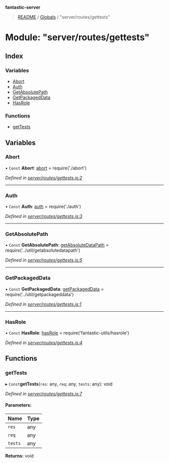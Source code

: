**fantastic-server**

> [README](../README.md) / [Globals](../globals.md) / "server/routes/gettests"

# Module: "server/routes/gettests"

## Index

### Variables

* [Abort](_server_routes_gettests_.md#abort)
* [Auth](_server_routes_gettests_.md#auth)
* [GetAbsolutePath](_server_routes_gettests_.md#getabsolutepath)
* [GetPackagedData](_server_routes_gettests_.md#getpackageddata)
* [HasRole](_server_routes_gettests_.md#hasrole)

### Functions

* [getTests](_server_routes_gettests_.md#gettests)

## Variables

### Abort

• `Const` **Abort**: [abort](_server_routes_abort_.md#abort) = require('./abort')

*Defined in [server/routes/gettests.js:2](https://github.com/besimorhino/project-fantastic/blob/a9b4b41/server/routes/gettests.js#L2)*

___

### Auth

• `Const` **Auth**: [auth](_server_routes_auth_index_.md#auth) = require('./auth')

*Defined in [server/routes/gettests.js:3](https://github.com/besimorhino/project-fantastic/blob/a9b4b41/server/routes/gettests.js#L3)*

___

### GetAbsolutePath

• `Const` **GetAbsolutePath**: [getAbsoluteDataPath](_server_util_getabsolutedatapath_.md#getabsolutedatapath) = require('../util/getabsolutedatapath')

*Defined in [server/routes/gettests.js:5](https://github.com/besimorhino/project-fantastic/blob/a9b4b41/server/routes/gettests.js#L5)*

___

### GetPackagedData

• `Const` **GetPackagedData**: [getPackagedData](_server_util_getpackageddata_.md#getpackageddata) = require('../util/getpackageddata')

*Defined in [server/routes/gettests.js:1](https://github.com/besimorhino/project-fantastic/blob/a9b4b41/server/routes/gettests.js#L1)*

___

### HasRole

• `Const` **HasRole**: [hasRole](_packages_fantastic_utils_hasrole_.md#hasrole) = require('fantastic-utils/hasrole')

*Defined in [server/routes/gettests.js:4](https://github.com/besimorhino/project-fantastic/blob/a9b4b41/server/routes/gettests.js#L4)*

## Functions

### getTests

▸ `Const`**getTests**(`res`: any, `req`: any, `tests`: any): void

*Defined in [server/routes/gettests.js:7](https://github.com/besimorhino/project-fantastic/blob/a9b4b41/server/routes/gettests.js#L7)*

#### Parameters:

Name | Type |
------ | ------ |
`res` | any |
`req` | any |
`tests` | any |

**Returns:** void
